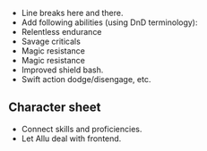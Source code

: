 - Line breaks here and there.
- Add following abilities (using DnD terminology):
 - Relentless endurance
 - Savage criticals
 - Magic resistance
 - Magic resistance
 - Improved shield bash.
 - Swift action dodge/disengage, etc.

## Character sheet
- Connect skills and proficiencies.
- Let Allu deal with frontend.
